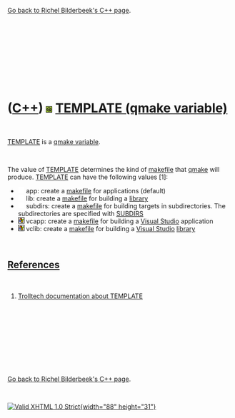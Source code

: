 

[Go back to Richel Bilderbeek's C++ page](Cpp.htm).

 

 

 

 

 

([C++](Cpp.htm)) ![Qt](PicQt.png) [TEMPLATE (qmake variable)](CppQmakeTemplate.htm)
===================================================================================

 

[TEMPLATE](CppQmakeTemplate.htm) is a [qmake
variable](CppQmakeVariable.htm).

 

The value of [TEMPLATE](CppQmakeTemplate.htm) determines the kind of
[makefile](CppMakefile.htm) that [qmake](CppQmake.htm) will produce.
[TEMPLATE](CppQmakeTemplate.htm) can have the following values \[1\]:

-   ![ ](PicSpacer.png) app: create a [makefile](CppMakefile.htm) for
    applications (default)
-   ![ ](PicSpacer.png) lib: create a [makefile](CppMakefile.htm) for
    building a [library](CppLibrary.htm)
-   ![ ](PicSpacer.png) subdirs: create a [makefile](CppMakefile.htm)
    for building targets in subdirectories. The subdirectories are
    specified with [SUBDIRS](CppQmakeSubdirs.htm)
-   ![Windows](PicWindows.png) vcapp: create a
    [makefile](CppMakefile.htm) for building a [Visual
    Studio](CppVisualStudio.htm) application
-   ![Windows](PicWindows.png) vclib: create a
    [makefile](CppMakefile.htm) for building a [Visual
    Studio](CppVisualStudio.htm) [library](CppLibrary.htm)

 

[References](CppReferences.htm)
-------------------------------

 

1.  [Trolltech documentation about
    TEMPLATE](http://docs.huihoo.com/qt/4.2/qmake-variable-reference.html#template)

 

 

 

 

 

[Go back to Richel Bilderbeek's C++ page](Cpp.htm).



 

[![Valid XHTML 1.0 Strict](valid-xhtml10.png){width="88"
height="31"}](http://validator.w3.org/check?uri=referer)
